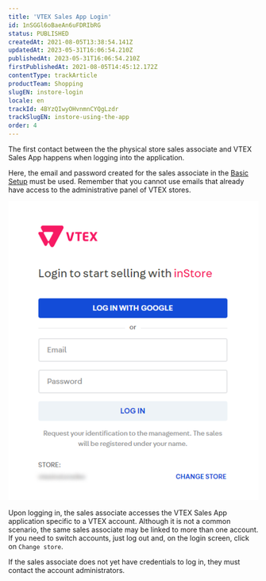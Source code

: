 ```yaml
---
title: 'VTEX Sales App Login'
id: 1nSGGl6oBaeAn6uFDRIbRG
status: PUBLISHED
createdAt: 2021-08-05T13:38:54.141Z
updatedAt: 2023-05-31T16:06:54.210Z
publishedAt: 2023-05-31T16:06:54.210Z
firstPublishedAt: 2021-08-05T14:45:12.172Z
contentType: trackArticle
productTeam: Shopping
slugEN: instore-login
locale: en
trackId: 4BYzQIwyOHvnmnCYQgLzdr
trackSlugEN: instore-using-the-app
order: 4
---
```


The first contact between the the physical store sales associate and VTEX Sales App happens when logging into the application.

Here, the email and password created for the sales associate in the [Basic Setup](https://help.vtex.com/en/tracks/instore-getting-started-and-setting-up--zav76TFEZlAjnyBVL5tRc/4L5SoLxE8O3YkxF7FKymrO#adding-a-sales-associates-email-and-name) must be used. Remember that you cannot use emails that already have access to the administrative panel of VTEX stores.

![31. inStore - Product Overview - 1 - EN.png?h=250](https://raw.githubusercontent.com/vtexdocs/help-center-content/refs/heads/main/docs/en/tracks/omnichannel/instore-using-the-app/instore-login_1.png)

Upon logging in, the sales associate accesses the VTEX Sales App application specific to a VTEX account. Although it is not a common scenario, the same sales associate may be linked to more than one account. If you need to switch accounts, just log out and, on the login screen, click on `Change store`.

If the sales associate does not yet have credentials to log in, they must contact the account administrators.

